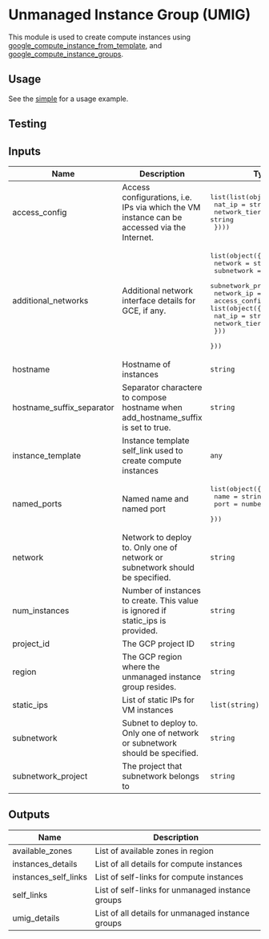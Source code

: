 # Unmanaged Instance Group (UMIG)

This module is used to create compute instances using
[google_compute_instance_from_template](https://www.terraform.io/docs/providers/google/r/compute_instance_from_template.html), and [google_compute_instance_groups](https://www.terraform.io/docs/providers/google/r/compute_instance_group.html).

## Usage

See the [simple](https://github.com/terraform-google-modules/terraform-google-vm/tree/master/examples/umig/simple) for a usage example.

## Testing


<!-- BEGINNING OF PRE-COMMIT-TERRAFORM DOCS HOOK -->
## Inputs

| Name | Description | Type | Default | Required |
|------|-------------|------|---------|:--------:|
| access\_config | Access configurations, i.e. IPs via which the VM instance can be accessed via the Internet. | <pre>list(list(object({<br>    nat_ip       = string<br>    network_tier = string<br>  })))</pre> | `[]` | no |
| additional\_networks | Additional network interface details for GCE, if any. | <pre>list(object({<br>    network            = string<br>    subnetwork         = string<br>    subnetwork_project = string<br>    network_ip         = string<br>    access_config = list(object({<br>      nat_ip       = string<br>      network_tier = string<br>    }))<br>  }))</pre> | `[]` | no |
| hostname | Hostname of instances | `string` | `""` | no |
| hostname\_suffix\_separator | Separator charactere to compose hostname when add\_hostname\_suffix is set to true. | `string` | `"-"` | no |
| instance\_template | Instance template self\_link used to create compute instances | `any` | n/a | yes |
| named\_ports | Named name and named port | <pre>list(object({<br>    name = string<br>    port = number<br>  }))</pre> | `[]` | no |
| network | Network to deploy to. Only one of network or subnetwork should be specified. | `string` | `""` | no |
| num\_instances | Number of instances to create. This value is ignored if static\_ips is provided. | `string` | `"1"` | no |
| project\_id | The GCP project ID | `string` | `null` | no |
| region | The GCP region where the unmanaged instance group resides. | `string` | n/a | yes |
| static\_ips | List of static IPs for VM instances | `list(string)` | `[]` | no |
| subnetwork | Subnet to deploy to. Only one of network or subnetwork should be specified. | `string` | `""` | no |
| subnetwork\_project | The project that subnetwork belongs to | `string` | `""` | no |

## Outputs

| Name | Description |
|------|-------------|
| available\_zones | List of available zones in region |
| instances\_details | List of all details for compute instances |
| instances\_self\_links | List of self-links for compute instances |
| self\_links | List of self-links for unmanaged instance groups |
| umig\_details | List of all details for unmanaged instance groups |

<!-- END OF PRE-COMMIT-TERRAFORM DOCS HOOK -->
